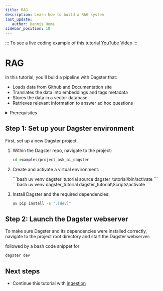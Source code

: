 ```yaml
---
title: RAG
description: Learn how to build a RAG system
last_update:
   author: Dennis Hume
sidebar_position: 10
---
```


:::
To see a live coding example of this tutorial [YouTube Video](https://www.youtube.com/watch?v=MHwwKfCXwDA)
:::

# RAG

In this tutorial, you'll build a pipeline with Dagster that:

- Loads data from Github and Documentation site
- Translates the data into embeddings and tags metadata
- Stores the data in a vector database
- Retrieves relevant information to answer ad hoc questions

<details>
  <summary>Prerequisites</summary>

To follow the steps in this guide, you'll need:

- Basic Python knowledge
- Python 3.9+ installed on your system. Refer to the [Installation guide](/getting-started/installation) for information.
</details>


## Step 1: Set up your Dagster environment

First, set up a new Dagster project.

1. Within the Dagster repo, navigate to the project:

   ```bash
   cd examples/project_ask_ai_dagster
   ```

2. Create and activate a virtual environment:

   <Tabs>
   <TabItem value="macos" label="MacOS">
   ```bash
   uv venv dagster_tutorial
   source dagster_tutorial/bin/activate
   ```
   </TabItem>
   <TabItem value="windows" label="Windows">
   ```bash
   uv venv dagster_tutorial
   dagster_tutorial\Scripts\activate
   ```
   </TabItem>
   </Tabs>

3. Install Dagster and the required dependencies:

   ```bash
   uv pip install -e ".[dev]"
   ```

## Step 2: Launch the Dagster webserver

To make sure Dagster and its dependencies were installed correctly, navigate to the project root directory and start the Dagster webserver:

followed by a bash code snippet for 

```bash
dagster dev
```

## Next steps

- Continue this tutorial with [ingestion](ingestion)